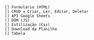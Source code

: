     [] Formulário (HTML)
    [] CRUD = Criar, Ler, Editar, Deletar
    [] API Google Sheets 
    [] DOM (JS)
    [] Estilização (Css)
    [] Download da Planilha
    [] Tabela
